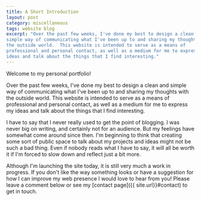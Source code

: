 ```yaml
---
title: A Short Introduction
layout: post
category: miscellaneous
tags: website blog
excerpt: "Over the past few weeks, I've done my best to design a clean and 
simple way of communicating what I've been up to and sharing my thoughts with 
the outside world.  This website is intended to serve as a means of 
professional and personal contact, as well as a medium for me to express my 
ideas and talk about the things that I find interesting."
---
```


<p class="lead">Welcome to my personal portfolio!</p>

Over the past few weeks, I've done my best to design a clean and simple way of 
communicating what I've been up to and sharing my thoughts with the outside 
world.  This website is intended to serve as a means of professional and 
personal contact, as well as a medium for me to express my ideas and talk 
about the things that I find interesting.

I have to say that I never really used to get the point of blogging.  I was 
never big on writing, and certainly not for an audience.  But my feelings 
have somewhat come around since then.  I'm beginning to think that creating 
some sort of public space to talk about my projects and ideas might not be 
such a bad thing.  Even if nobody reads what I have to say, it will all be 
worth it if I'm forced to slow down and reflect just a bit more.

Although I'm launching the site today, it is still very much a work in 
progress.  If you don't like the way something looks or have a suggestion for 
how I can improve my web presence I would love to hear from you!  Please leave 
a comment below or see my [contact page]({{ site.url}}#contact) to get in 
touch.
